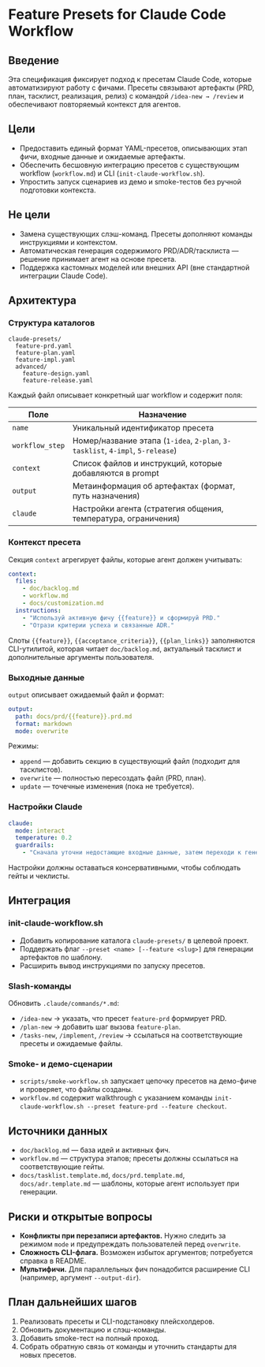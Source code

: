 # Feature Presets for Claude Code Workflow

## Введение

Эта спецификация фиксирует подход к пресетам Claude Code, которые автоматизируют работу с фичами. Пресеты связывают артефакты (PRD, план, тасклист, реализация, релиз) с командой `/idea-new → /review` и обеспечивают повторяемый контекст для агентов.

## Цели

- Предоставить единый формат YAML-пресетов, описывающих этап фичи, входные данные и ожидаемые артефакты.
- Обеспечить бесшовную интеграцию пресетов с существующим workflow (`workflow.md`) и CLI (`init-claude-workflow.sh`).
- Упростить запуск сценариев из демо и smoke-тестов без ручной подготовки контекста.

## Не цели

- Замена существующих слэш-команд. Пресеты дополняют команды инструкциями и контекстом.
- Автоматическая генерация содержимого PRD/ADR/тасклиста — решение принимает агент на основе пресета.
- Поддержка кастомных моделей или внешних API (вне стандартной интеграции Claude Code).

## Архитектура

### Структура каталогов

```
claude-presets/
  feature-prd.yaml
  feature-plan.yaml
  feature-impl.yaml
  advanced/
    feature-design.yaml
    feature-release.yaml
```

Каждый файл описывает конкретный шаг workflow и содержит поля:

| Поле            | Назначение                                                           |
| --------------- | -------------------------------------------------------------------- |
| `name`          | Уникальный идентификатор пресета                                     |
| `workflow_step` | Номер/название этапа (`1-idea`, `2-plan`, `3-tasklist`, `4-impl`, `5-release`) |
| `context`       | Список файлов и инструкций, которые добавляются в prompt             |
| `output`        | Метаинформация об артефактах (формат, путь назначения)               |
| `claude`        | Настройки агента (стратегия общения, температура, ограничения)       |

### Контекст пресета

Секция `context` агрегирует файлы, которые агент должен учитывать:

```yaml
context:
  files:
    - doc/backlog.md
    - workflow.md
    - docs/customization.md
  instructions:
    - "Используй активную фичу {{feature}} и сформируй PRD."
    - "Отрази критерии успеха и связанные ADR."
```

Слоты `{{feature}}`, `{{acceptance_criteria}}`, `{{plan_links}}` заполняются CLI-утилитой, которая читает `doc/backlog.md`, актуальный тасклист и дополнительные аргументы пользователя.

### Выходные данные

`output` описывает ожидаемый файл и формат:

```yaml
output:
  path: docs/prd/{{feature}}.prd.md
  format: markdown
  mode: overwrite
```

Режимы:
- `append` — добавить секцию в существующий файл (подходит для тасклистов).
- `overwrite` — полностью пересоздать файл (PRD, план).
- `update` — точечные изменения (пока не требуется).

### Настройки Claude

```yaml
claude:
  mode: interact
  temperature: 0.2
  guardrails:
    - "Сначала уточни недостающие входные данные, затем переходи к генерации."
```

Настройки должны оставаться консервативными, чтобы соблюдать гейты и чеклисты.

## Интеграция

### init-claude-workflow.sh

- Добавить копирование каталога `claude-presets/` в целевой проект.
- Поддержать флаг `--preset <name> [--feature <slug>]` для генерации артефактов по шаблону.
- Расширить вывод инструкциями по запуску пресетов.

### Slash-команды

Обновить `.claude/commands/*.md`:
- `/idea-new` → указать, что пресет `feature-prd` формирует PRD.
- `/plan-new` → добавить шаг вызова `feature-plan`.
- `/tasks-new`, `/implement`, `/review` → ссылаться на соответствующие пресеты и ожидаемые файлы.

### Smoke- и демо-сценарии

- `scripts/smoke-workflow.sh` запускает цепочку пресетов на демо-фиче и проверяет, что файлы созданы.
- `workflow.md` содержит walkthrough с указанием команды `init-claude-workflow.sh --preset feature-prd --feature checkout`.

## Источники данных

- `doc/backlog.md` — база идей и активных фич.
- `workflow.md` — структура этапов; пресеты должны ссылаться на соответствующие гейты.
- `docs/tasklist.template.md`, `docs/prd.template.md`, `docs/adr.template.md` — шаблоны, которые агент использует при генерации.

## Риски и открытые вопросы

- **Конфликты при перезаписи артефактов.** Нужно следить за режимом `mode` и предупреждать пользователей перед `overwrite`.
- **Сложность CLI-флага.** Возможен избыток аргументов; потребуется справка в README.
- **Мультифичи.** Для параллельных фич понадобится расширение CLI (например, аргумент `--output-dir`).

## План дальнейших шагов

1. Реализовать пресеты и CLI-подстановку плейсхолдеров.
2. Обновить документацию и слэш-команды.
3. Добавить smoke-тест на полный проход.
4. Собрать обратную связь от команды и уточнить стандарты для новых пресетов.
